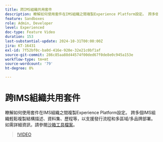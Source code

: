 ```yaml
---
title: 跨IMS組織共用套件
description: 瞭解如何使用套件在IMS組織之間複製Experience Platform設定。 跨多個IMS組織輕鬆複製結構描述、資料集、歷程等，以支援多區域/多品牌部署。
feature: Sandboxes
role: Admin, Developer
level: Experienced
doc-type: Feature Video
duration: 153
last-substantial-update: 2024-10-31T00:00:00Z
jira: KT-16431
exl-id: 7f52bf0c-ba0d-416e-920e-32e21c0bf1af
source-git-commit: 286c85aa88d44574f00ded67f0de8e0c945a153e
workflow-type: tm+mt
source-wordcount: '79'
ht-degree: 0%

---
```


# 跨IMS組織共用套件

瞭解如何使用套件在IMS組織之間複製Experience Platform設定。 跨多個IMS組織輕鬆複製結構描述、資料集、歷程等，以支援發行流程和多區域/多品牌部署。 如需詳細資訊，請參閱[沙箱工具檔案](https://experienceleague.adobe.com/zh-hant/docs/experience-platform/sandbox/ui/sharing-packages-across-orgs)。

>[!VIDEO](https://video.tv.adobe.com/v/3435815/?learn=on&enablevpops)
